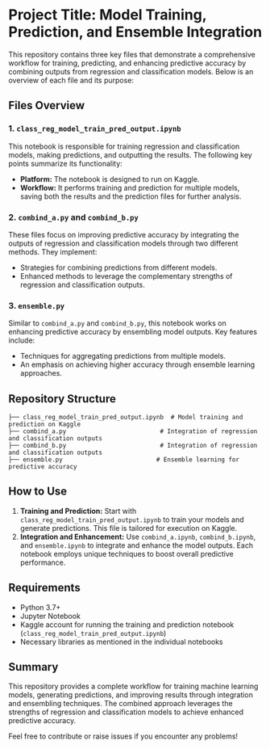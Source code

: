 
# Project Title: Model Training, Prediction, and Ensemble Integration

This repository contains three key files that demonstrate a comprehensive workflow for training, predicting, and enhancing predictive accuracy by combining outputs from regression and classification models. Below is an overview of each file and its purpose:

## Files Overview

### 1. `class_reg_model_train_pred_output.ipynb`
This notebook is responsible for training regression and classification models, making predictions, and outputting the results. The following key points summarize its functionality:
- **Platform:** The notebook is designed to run on Kaggle.
- **Workflow:** It performs training and prediction for multiple models, saving both the results and the prediction files for further analysis.

### 2. `combind_a.py` and `combind_b.py`
These files focus on improving predictive accuracy by integrating the outputs of regression and classification models through two different methods. They implement:
- Strategies for combining predictions from different models.
- Enhanced methods to leverage the complementary strengths of regression and classification outputs.

### 3. `ensemble.py`
Similar to `combind_a.py` and `combind_b.py`, this notebook works on enhancing predictive accuracy by ensembling model outputs. Key features include:
- Techniques for aggregating predictions from multiple models.
- An emphasis on achieving higher accuracy through ensemble learning approaches.

## Repository Structure
```
├── class_reg_model_train_pred_output.ipynb  # Model training and prediction on Kaggle
├── combind_a.py                          # Integration of regression and classification outputs
├── combind_b.py                          # Integration of regression and classification outputs
├── ensemble.py                          # Ensemble learning for predictive accuracy
```

## How to Use
1. **Training and Prediction:** Start with `class_reg_model_train_pred_output.ipynb` to train your models and generate predictions. This file is tailored for execution on Kaggle.
2. **Integration and Enhancement:** Use `combind_a.ipynb`, `combind_b.ipynb`, and `ensemble.ipynb` to integrate and enhance the model outputs. Each notebook employs unique techniques to boost overall predictive performance.

## Requirements
- Python 3.7+
- Jupyter Notebook
- Kaggle account for running the training and prediction notebook (`class_reg_model_train_pred_output.ipynb`)
- Necessary libraries as mentioned in the individual notebooks

## Summary
This repository provides a complete workflow for training machine learning models, generating predictions, and improving results through integration and ensembling techniques. The combined approach leverages the strengths of regression and classification models to achieve enhanced predictive accuracy.

Feel free to contribute or raise issues if you encounter any problems!
